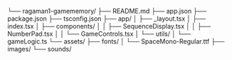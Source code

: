 └── ragaman1-gamememory/
    ├── README.md
    ├── app.json
    ├── package.json
    ├── tsconfig.json
    ├── app/
    │   ├── _layout.tsx
    │   ├── index.tsx
    │   ├── components/
    │   │   ├── SequenceDisplay.tsx
    │   │   ├── NumberPad.tsx
    │   │   └── GameControls.tsx
    │   └── utils/
    │       └── gameLogic.ts
    └── assets/
        ├── fonts/
        │   └── SpaceMono-Regular.ttf
        ├── images/
        └── sounds/